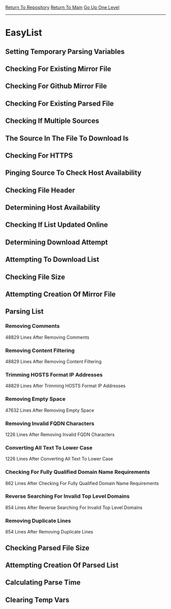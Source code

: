 [Return To Repository](https://github.com/deathbybandaid/piholeparser/)
[Return To Main](https://github.com/deathbybandaid/piholeparser/blob/master/RecentRunLogs/Mainlog.md)
[Go Up One Level](https://github.com/deathbybandaid/piholeparser/blob/master/RecentRunLogs/TopLevelScripts/30-Processing-External-Blacklists.md)
____________________________________
# EasyList
## Setting Temporary Parsing Variables
## Checking For Existing Mirror File
## Checking For Github Mirror File
## Checking For Existing Parsed File
## Checking If Multiple Sources
## The Source In The File To Download Is
## Checking For HTTPS
## Pinging Source To Check Host Availability
## Checking File Header
## Determining Host Availability
## Checking If List Updated Online
## Determining Download Attempt
## Attempting To Download List
## Checking File Size
## Attempting Creation Of Mirror File
## Parsing List
### Removing Comments
48829 Lines After Removing Comments
### Removing Content Filtering
48829 Lines After Removing Content Filtering
### Trimming HOSTS Format IP Addresses
48829 Lines After Trimming HOSTS Format IP Addresses
### Removing Empty Space
47632 Lines After Removing Empty Space
### Removing Invalid FQDN Characters
1226 Lines After Removing Invalid FQDN Characters
### Converting All Text To Lower Case
1226 Lines After Converting All Text To Lower Case
### Checking For Fully Qualified Domain Name Requirements
862 Lines After Checking For Fully Qualified Domain Name Requirements
### Reverse Searching For Invalid Top Level Domains
854 Lines After Reverse Searching For Invalid Top Level Domains
### Removing Duplicate Lines
854 Lines After Removing Duplicate Lines
## Checking Parsed File Size
## Attempting Creation Of Parsed List
## Calculating Parse Time
## Clearing Temp Vars
